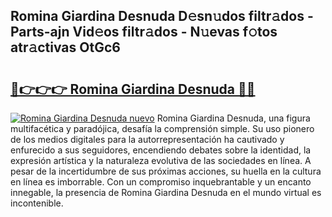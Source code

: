 ## Romina Giardina Desnuda D𝚎sn𝚞dos filtr𝚊dos - Parts-ajn Vid𝚎os filtr𝚊dos - N𝚞evas f𝚘tos atr𝚊ctivas OtGc6

# <h2><a href="http://mbcahob.tromn.icu/?c=Romina+Giardina+Desnuda">🔗👉👉👉 Romina Giardina Desnuda 🔗🔗</a></h2>

[![Romina Giardina Desnuda nuevo](https://i.imgur.com/pEAQMta.gif)](http://mbcahob.tromn.icu/?c=Romina+Giardina+Desnuda)
Romina Giardina Desnuda, una figura multifacética y paradójica, desafía la comprensión simple. Su uso pionero de los medios digitales para la autorrepresentación ha cautivado y enfurecido a sus seguidores, encendiendo debates sobre la identidad, la expresión artística y la naturaleza evolutiva de las sociedades en línea. A pesar de la incertidumbre de sus próximas acciones, su huella en la cultura en línea es imborrable. Con un compromiso inquebrantable y un encanto innegable, la presencia de Romina Giardina Desnuda en el mundo virtual es incontenible.

